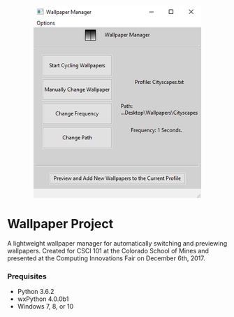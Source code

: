 <p align="center">
  <img src="Docs/preview.png">
 </p>

# Wallpaper Project
A lightweight wallpaper manager for automatically switching and previewing wallpapers.
Created for CSCI 101 at the Colorado School of Mines and presented at the 
Computing Innovations Fair on December 6th, 2017. 

### Prequisites
* Python 3.6.2
* wxPython 4.0.0b1
* Windows 7, 8, or 10
